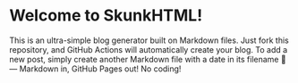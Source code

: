 # Welcome to SkunkHTML!

This is an ultra-simple blog generator built on Markdown files. Just fork this repository, and GitHub Actions will automatically create your blog. To add a new post, simply create another Markdown file with a date in its filename 🦨 — Markdown in, GitHub Pages out! No coding!

